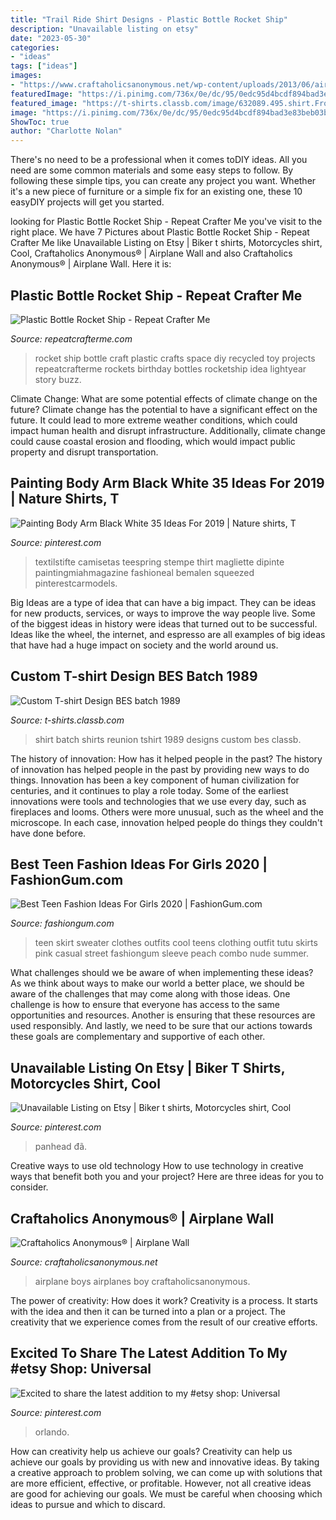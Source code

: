 ```yaml
---
title: "Trail Ride Shirt Designs - Plastic Bottle Rocket Ship"
description: "Unavailable listing on etsy"
date: "2023-05-30"
categories:
- "ideas"
tags: ["ideas"]
images:
- "https://www.craftaholicsanonymous.net/wp-content/uploads/2013/06/airplanes-5.jpg"
featuredImage: "https://i.pinimg.com/736x/0e/dc/95/0edc95d4bcdf894bad3e83beb03b8ef0.jpg"
featured_image: "https://t-shirts.classb.com/image/632089.495.shirt.Front.jpg?1343454801"
image: "https://i.pinimg.com/736x/0e/dc/95/0edc95d4bcdf894bad3e83beb03b8ef0.jpg"
ShowToc: true
author: "Charlotte Nolan"
---
```



There's no need to be a professional when it comes toDIY ideas. All you need are some common materials and some easy steps to follow. By following these simple tips, you can create any project you want. Whether it's a new piece of furniture or a simple fix for an existing one, these 10 easyDIY projects will get you started.

	

		
looking for Plastic Bottle Rocket Ship - Repeat Crafter Me you've visit to the right place. We have 7 Pictures about Plastic Bottle Rocket Ship - Repeat Crafter Me like Unavailable Listing on Etsy | Biker t shirts, Motorcycles shirt, Cool, Craftaholics Anonymous® | Airplane Wall and also Craftaholics Anonymous® | Airplane Wall. Here it is:
		
    
## Plastic Bottle Rocket Ship - Repeat Crafter Me

<img loading=lazy src="https://www.repeatcrafterme.com/wp-content/uploads/2012/06/Rocket1.jpg" onerror="this.onerror=null;this.src='https://tse2.mm.bing.net/th?id=OIP.UUS0PImLAwvbkZdwOkIoFQHaLG&amp;pid=15.1';" alt="Plastic Bottle Rocket Ship - Repeat Crafter Me">

_Source: repeatcrafterme.com_

>rocket ship bottle craft plastic crafts space diy recycled toy projects repeatcrafterme rockets birthday bottles rocketship idea lightyear story buzz. 

	

Climate Change: What are some potential effects of climate change on the future?
Climate change has the potential to have a significant effect on the future. It could lead to more extreme weather conditions, which could impact human health and disrupt infrastructure. Additionally, climate change could cause coastal erosion and flooding, which would impact public property and disrupt transportation.

    
## Painting Body Arm Black White 35 Ideas For 2019 | Nature Shirts, T

<img loading=lazy src="https://i.pinimg.com/originals/db/7f/7a/db7f7a0c3c52608c5c8ee481a97d828b.jpg" onerror="this.onerror=null;this.src='https://tse3.mm.bing.net/th?id=OIP.sV82RhY1FGLMF17pItgWiAAAAA&amp;pid=15.1';" alt="Painting Body Arm Black White 35 Ideas For 2019 | Nature shirts, T">

_Source: pinterest.com_

>textilstifte camisetas teespring stempe thirt magliette dipinte paintingmiahmagazine fashioneal bemalen squeezed pinterestcarmodels. 

	

Big Ideas are a type of idea that can have a big impact. They can be ideas for new products, services, or ways to improve the way people live. Some of the biggest ideas in history were ideas that turned out to be successful. Ideas like the wheel, the internet, and espresso are all examples of big ideas that have had a huge impact on society and the world around us.

    
## Custom T-shirt Design BES Batch 1989

<img loading=lazy src="https://t-shirts.classb.com/image/632089.495.shirt.Front.jpg?1343454801" onerror="this.onerror=null;this.src='https://tse4.mm.bing.net/th?id=OIP.jkdI7cTib2FyldehFVqbugHaG3&amp;pid=15.1';" alt="Custom T-shirt Design BES batch 1989">

_Source: t-shirts.classb.com_

>shirt batch shirts reunion tshirt 1989 designs custom bes classb. 

	

The history of innovation: How has it helped people in the past?
The history of innovation has helped people in the past by providing new ways to do things. Innovation has been a key component of human civilization for centuries, and it continues to play a role today. Some of the earliest innovations were tools and technologies that we use every day, such as fireplaces and looms. Others were more unusual, such as the wheel and the microscope. In each case, innovation helped people do things they couldn't have done before.

    
## Best Teen Fashion Ideas For Girls 2020 | FashionGum.com

<img loading=lazy src="http://fashiongum.com/wp-content/uploads/2015/03/Best-Teen-Fashion-Ideas-For-Girls-6.jpg" onerror="this.onerror=null;this.src='https://tse1.mm.bing.net/th?id=OIP.3R7YdKGE6AMnuSEhYwjQ6AHaRH&amp;pid=15.1';" alt="Best Teen Fashion Ideas For Girls 2020 | FashionGum.com">

_Source: fashiongum.com_

>teen skirt sweater clothes outfits cool teens clothing outfit tutu skirts pink casual street fashiongum sleeve peach combo nude summer. 

	

What challenges should we be aware of when implementing these ideas?
As we think about ways to make our world a better place, we should be aware of the challenges that may come along with those ideas. One challenge is how to ensure that everyone has access to the same opportunities and resources. Another is ensuring that these resources are used responsibly. And lastly, we need to be sure that our actions towards these goals are complementary and supportive of each other.

    
## Unavailable Listing On Etsy | Biker T Shirts, Motorcycles Shirt, Cool

<img loading=lazy src="https://i.pinimg.com/originals/2c/07/c2/2c07c2ac5e453ef0e7302b9dfaa8b7b7.jpg" onerror="this.onerror=null;this.src='https://tse4.mm.bing.net/th?id=OIP.GZhKE-CckD2fAiLSlntuTgHaKG&amp;pid=15.1';" alt="Unavailable Listing on Etsy | Biker t shirts, Motorcycles shirt, Cool">

_Source: pinterest.com_

>panhead đã. 

	

Creative ways to use old technology
How to use technology in creative ways that benefit both you and your project? Here are three ideas for you to consider.

    
## Craftaholics Anonymous® | Airplane Wall

<img loading=lazy src="https://www.craftaholicsanonymous.net/wp-content/uploads/2013/06/airplanes-5.jpg" onerror="this.onerror=null;this.src='https://tse4.mm.bing.net/th?id=OIP.MuAoBri6IjHwC22eyyXWdwHaF7&amp;pid=15.1';" alt="Craftaholics Anonymous® | Airplane Wall">

_Source: craftaholicsanonymous.net_

>airplane boys airplanes boy craftaholicsanonymous. 

	

The power of creativity: How does it work?
Creativity is a process. It starts with the idea and then it can be turned into a plan or a project. The creativity that we experience comes from the result of our creative efforts.

    
## Excited To Share The Latest Addition To My #etsy Shop: Universal

<img loading=lazy src="https://i.pinimg.com/736x/0e/dc/95/0edc95d4bcdf894bad3e83beb03b8ef0.jpg" onerror="this.onerror=null;this.src='https://tse2.mm.bing.net/th?id=OIP.GqF5yrvC9ndUT3hUsnDe-AHaGG&amp;pid=15.1';" alt="Excited to share the latest addition to my #etsy shop: Universal">

_Source: pinterest.com_

>orlando. 

	

How can creativity help us achieve our goals?
Creativity can help us achieve our goals by providing us with new and innovative ideas. By taking a creative approach to problem solving, we can come up with solutions that are more efficient, effective, or profitable. However, not all creative ideas are good for achieving our goals. We must be careful when choosing which ideas to pursue and which to discard.

